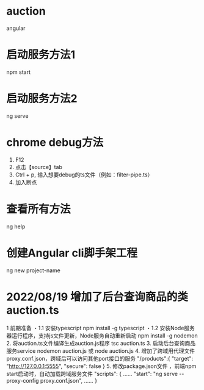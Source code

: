 # auction
 angular
# 启动服务方法1
 npm start
# 启动服务方法2
 ng serve
# chrome debug方法
 1. F12
 2. 点击【source】tab
 3. Ctrl + p, 输入想要debug的ts文件（例如：filter-pipe.ts）
 4. 加入断点
# 查看所有方法
  ng help
# 创建Angular cli脚手架工程
  ng new project-name
# 2022/08/19 增加了后台查询商品的类auction.ts
  1 前期准备
    ・1.1 安装typescript
          npm install -g typescript
    ・1.2 安装Node服务器运行程序，支持js文件更新，Node服务自动重新启动
          npm install -g nodemon
  2. 将auction.ts文件编译生成auction.js程序
     tsc auction.ts
  3. 启动后台查询商品服务service
     nodemon auction.js
     或
     node auction.js
  4. 增加了跨域用代理文件proxy.conf.json，跨域后可以访问其他port接口的服务
     "/products":{
        "target": "http://127.0.0.1:5555",
        "secure": false
      }
  5. 修改package.json文件 ，前端npm start启动时，自动加载跨域服务文件
     "scripts": {
        ......
        "start": "ng serve --proxy-config proxy.conf.json",
        ......
      }
  
